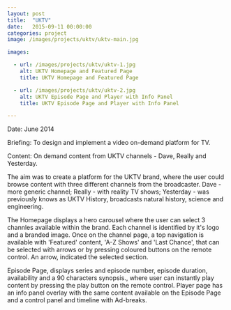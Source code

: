 ```yaml
---
layout: post
title:  "UKTV"
date:   2015-09-11 00:00:00
categories: project
image: /images/projects/uktv/uktv-main.jpg

images:

  - url: /images/projects/uktv/uktv-1.jpg
    alt: UKTV Homepage and Featured Page
    title: UKTV Homepage and Featured Page

  - url: /images/projects/uktv/uktv-2.jpg
    alt: UKTV Episode Page and Player with Info Panel
    title: UKTV Episode Page and Player with Info Panel

---
```

<p>Date: June 2014</p>
<p>Briefing: To design and implement a video on-demand platform for TV.</p>
<p>Content: On demand content from UKTV channels - Dave, Really and Yesterday.</p>
<p></p>
<p>The aim was to create a platform for the UKTV brand, where the user could browse content with three different channels from the broadcaster. Dave - more generic channel; Really - with reality TV shows; Yesterday - was previously knows as UKTV History, broadcasts natural history, science and engineering.</p>
<p>The Homepage displays a hero carousel where the user can select 3 channles available within the brand. Each channel is identified by it's logo and a branded image. Once on the channel page, a top navigation is available with 'Featured' content, 'A-Z Shows' and 'Last Chance', that can be selected with arrows or by pressing coloured buttons on the remote control. An arrow, indicated the selected section.</p>
<p>Episode Page, displays series and episode number, episode duration, availability and a 90 characters synopsis., where user can instantly play content by pressing the play button on the remote control. Player page has an info panel overlay with the same content available on the Episode Page and a control panel and timeline with Ad-breaks.</p>